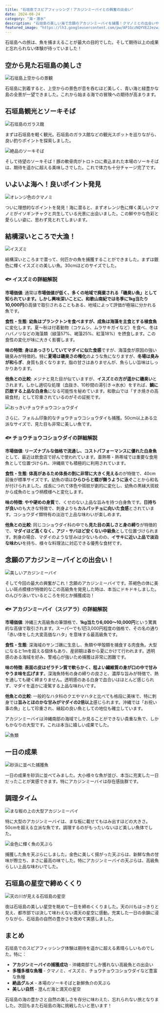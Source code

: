 ```yaml
---
title: "石垣島でスピアフィッシング！アカジンミーバイとの興奮の出会い"
date: 2024-08-24
category: "海・潜水"
description: "石垣島の美しい海で念願のアカジンミーバイを捕獲！クマノミとの出会いや絶品ソーキそば、満天の星空まで、充実の石垣島体験記"
featured_image: "https://lh3.googleusercontent.com/pw/AP1GczNQYVE2JezwJ0Vj4zHv7gL11RaydyRNvmuiUS4XdWcYWnrB6zUiRS-2P_Yw1FtAB3rabp6DpCdv53XrYUkWPzgf2PtmDxbL30RjPhsKqywGutGdT8-y3H2v5ho02Tm1YNC3rcg6sn_mOagKLYYMfW8vxw=s1621?authuser=0"
---
```


<!-- 元のGoogle Photosリンク: https://photos.app.goo.gl/TSFwGxyaEs871gqN8 -->

石垣島への旅は、魚を捕まえることが最大の目的でした。そして期待以上の成果と忘れられない体験が待っていました！

## 空から見た石垣島の美しさ

![石垣島上空からの景観](https://lh3.googleusercontent.com/pw/AP1GczP6oDgi9WRhUSV99_wyYHl5Yj2eKx31Q0HTyR-BjCihqeN4xVaS26Kr28iz50RqaSzdnYTUnJkLlJOhGqGFsNdFat5Lzl-x2_3bXQZoSomMF7_UjzxP=s1621?authuser=0)

石垣島に到着すると、上空からの景色が息を呑むほど美しく、青い海と緑豊かな島の全景が一望できました。これから始まる海での冒険への期待が高まります。

## 石垣島観光とソーキそば

![石垣島のガラス館](https://lh3.googleusercontent.com/pw/AP1GczOxTUUbHxUtXs5_rqtn5W1Ex-zlbcySZvXNOTWHPUS8NLerT1lTYgsOcr8MjoaWy2LapgHxXZtHEaDlv_KWYv1i3IKiLqy00ndkp25EXERX5kXXmjuZQtJUg95avEkjx60-WcEDLTPr_5vpL54Sm7jUJw=s1621?authuser=0)

まずは石垣島を軽く観光。石垣島のガラス館などの観光スポットを巡りながら、良い釣りポイントを探索しました。

![絶品のソーキそば](https://lh3.googleusercontent.com/pw/AP1GczNSqwnEAc8_Sw_S25kjkbVOfU_hjetLIwUiNgxXpBg4goV3hlZ0i1-vlvoX33a5NWvHRR_vrmcJUHSIs4mjVBqHxGYAhA2gNaL8T37d4zkxeaiR-xAA50bpv5_Qrhz9zPTSxQskT_UU5Nt1rz_3WVvPWw=s1621?authuser=0)

そして待望のソーキそば！豚の軟骨肉がトロトロに煮込まれた本場のソーキそばは、期待を遥かに超える美味しさでした。これで体力も十分チャージ完了です。

## いよいよ海へ！良いポイント発見

![オレンジ色のクマノミ](https://lh3.googleusercontent.com/pw/AP1GczNWaDsHzxM2vdmupwGx9XlvVTuxaDk80l6yD-O6w4MvbuQOglJYA8jb8z9dGfSkYGF9JpB3vJ4Ac2qWqkedL8LCqzw79E-3Ppi5c1OVr1b_8U5pwLj6bTlySYB9b0Ri4mRl978HCt0imZ153fAPqFBoYw=s1621?authuser=0)

ついに理想的なポイントを発見！海に潜ると、まずオレンジ色に輝く美しいクマノミがイソギンチャクと共生している光景に出会いました。この鮮やかな色彩と愛らしい姿に、思わず見とれてしまいます。

## 結構深いところで大漁！

![イスズミ](https://lh3.googleusercontent.com/pw/AP1GczNj4EAtru7-LrsM_HL3SreZnTtdOHI34JbYMN6CyUYhLAprqb2ygw1ytaEyG7WEvvyjqpQpVDOhiSiFMOpqgI3C2PxXY4_Cw1Gg4QXVzMIsg53Rw0azdgRvpLm0em3SJOEbfFMGt-QyLkKTmx7yPwnUzw=s1621?authuser=0)

結構深いところまで潜って、何匹かの魚を捕獲することができました。まずは銀色に輝くイスズミの美しい魚。30cmほどのサイズでした。

### 🐟 イスズミの詳細解説

**市場価値**: 通常は**市場価値が低く、多くの地域で廃棄される「磯臭い魚」**として知られています。しかし興味深いことに、和歌山南紀では冬季に**1kg当たり10,000円**の高値で取引されることもある、地域によって評価が極端に分かれる魚です。

**食性・生態**: **幼魚はプランクトンを食べますが、成魚は海藻を主食とする植食魚**に変化します。夏〜秋は付着動物（コケムシ、ムラサキガイなど）を食べ、冬はハバノリなどの海藻類（緑藻57%、褐藻25%、紅藻18%）を摂食します。この食性の変化が味に大きく影響します。

**味の特徴**: **身はあっさりしていてマダイに似た食感**ですが、海藻食が原因の強い磯臭みが特徴的。特に**夏場は磯臭さの権化**のような魚になりますが、**冬場は臭みが和らぎ**、身質も良くなります。脂の甘さはありませんが、魚らしい旨味はしっかりあります。

**他魚との比較**: メジナと見た目が似ていますが、**イスズミの方が遥かに磯臭い**とされます。しかし適切な処理（血抜き、10秒間の湯引き→氷水）をすれば、**鯛に匹敵する上品な白身魚**になる可能性を秘めています。和歌山では「すき焼きの高級食材」として珍重されているのがその証拠です。

![おっきいチョウチョウコショウダイ](https://lh3.googleusercontent.com/pw/AP1GczMGWLbuNF6q7YdDg6Gp_Ya43gMYpfMuejJ7bbSPf1Yh_HTiGl7SsOY-s6Dnl9-tDUiT9RL-VZKHI4mbb-DGS6BJDuOqjnGm0Vn9HCgK0IK7bSHQEUVUNR8NLAcHboVLBvAmG-Kx4JF8mir9-oLecpLWQQ=s1621?authuser=0)

さらに、フォルム印象的なチョウチョウコショウダイも捕獲。50cm以上ある立派なサイズで、見た目も非常に美しい魚です。

### 🐟 チョウチョウコショウダイの詳細解説

**市場価値**: **リーズナブルな価格で流通し、コストパフォーマンスに優れた白身魚**として、最近は飲食店で好んで使われています。亜熱帯・熱帯域では重要な食用魚として位置づけられ、沖縄県でも積極的に利用されています。

**食性・生態**: **体高があるため体長の割に非常に大きく見える**のが特徴で、40cm前後が標準サイズです。幼魚の頃は**ひらひらと蝶が舞うように泳ぐ**ことから和名が付けられました。成長につれて体色や斑紋が劇的に変化し、幼魚の黒縁大斑紋から成魚のヒョウ柄模様へと変化します。

**味の特徴**: **やや硬めの身質**で、くせのない上品な旨みを持つ白身魚です。**日持ちが良い**のも大きな特徴で、刺身よりも**カルパッチョに向いた食感**とされています。コショウダイ類特有の淡泊で上品な味わいが楽しめます。

**他魚との比較**: 同じコショウダイ科の中でも**見た目の美しさと身の締り**が特徴的で、**マダイほど高くなく、アジ・サバほど安くない中級魚**として位置づけられます。刺身の場合、マダイのような甘みは少ないものの、**イサキに近い上品で淡泊な味わい**を持ち、様々な料理法に対応できる優秀な食材です。

## 念願のアカジンミーバイとの出会い！


![美しいアカジンミーバイ](https://lh3.googleusercontent.com/pw/AP1GczMeN2SOY7DJOoCyBbG7E-cSKzkspusrDRH9WUqkcA7tAqZ2F0nH83pnUFHRQMlyKUz_98ZwQfIiZCp99OuAtGOvDWW29tbnoSjXD62UZ_Y-qDDoArF1JpjQYlGZ3cUzdowTTQyp5jYEC9o2b4-0iaA1gQ=s1621?authuser=0)

そして今回の最大の興奮がこれ！念願のアカジンミーバイです。茶褐色の体に美しい斑点模様が特徴的なこの高級魚を発見した時は、本当にドキドキしました。のんびり泳いでいるところを何とか捕獲成功！

### 🐟 アカジンミーバイ（スジアラ）の詳細解説

**市場価値**: 沖縄三大高級魚の筆頭格で、**1kg当たり6,000〜10,000円**という驚異的な高値で取引されます。スーパーでも1匹3,000円程度の価格で、その名の通り「赤い体をした大変高価なハタ」を意味する最高級魚です。

**食性・生態**: 深海域のサンゴ礁に生息し、魚類や甲殻類を捕食する肉食魚。大型になると1mを超える個体もあり、産卵期は春から夏にかけて行われます。透明感のある海域を好み、警戒心が強いため捕獲は非常に困難です。

**味の特徴**: **表面の皮はゼラチン質で軟らかく、程よい繊維質の身が口の中で甘みやうま味を広げます**。深海魚特有の身の締りの良さと、濃厚な旨みが特徴で、熱を通しても硬く締まりません。透明感のある白身で血合いはほとんど感じられず、マダイを遥かに凌駕する上品な味わいです。

**他魚との比較**: 一般的なハタ科のクエやマハタと比べても格段に美味で、特に刺身では**旨みとほのかな甘みがマダイの2倍以上**感じられます。沖縄では「お祝い事の魚」として珍重され、縁起の良い魚としての地位も確立しています。

アカジンミーバイは沖縄南部の海域でしか見ることができない貴重な魚で、しかもかなりの大型です。これは本当に嬉しい成果でした。

![魚類](https://lh3.googleusercontent.com/pw/AP1GczNQYVE2JezwJ0Vj4zHv7gL11RaydyRNvmuiUS4XdWcYWnrB6zUiRS-2P_Yw1FtAB3rabp6DpCdv53XrYUkWPzgf2PtmDxbL30RjPhsKqywGutGdT8-y3H2v5ho02Tm1YNC3rcg6sn_mOagKLYYMfW8vxw=s1621?authuser=0)



## 一日の成果

![砂浜に並べた捕獲魚](https://lh3.googleusercontent.com/pw/AP1GczNmBW_OBgcOdHYY4C6m52S10xqAS-N7EMfeee0t2twkviXnERSBuZBy5PquckIxV9Oj-Bc3j5rzaIyuGbFTN_lFQZNCRDUBdy0D9o1NhRm34KtP4GwiKTvOdVdxqy7v_bcVub-wU0-SE_c_-0zoYkgDOA=s1621?authuser=0)

一日の成果を砂浜に並べてみました。大小様々な魚が並び、本当に充実した一日だったことが実感できます。特にアカジンミーバイは存在感抜群です。

## 調理タイム

![まな板の上の大型アカジンミーバイ](https://lh3.googleusercontent.com/pw/AP1GczOq0tQDqAE9I4_2c2J_xIsadKVWrzZxgd1yf6_Hk7acd1bpTTom8BybNd_Ksqhcidn0egnBNdBmQaz7hB63p0qMuMn0T9KmSH4Nii1VPtgrzPEBMTCYE1Xk3n9RXZUg2Stgna4OBYoSryHuqAqa0WCSRw=s1621?authuser=0)

特に大型のアカジンミーバイは、まな板に載せてもはみ出すほどの大きさ。50cmを超える立派な魚です。調理するのがもったいないほど美しい魚体でした。

![金色に輝く魚の天ぷら](https://lh3.googleusercontent.com/pw/AP1GczM0-gfYq0-HWX-4-gWwxoJXfoaoqgms9_0cxqLHhIkIqVlR66ctFv1El69gPrWBAiL2AezJavkpkhPnsj7PUNyKbP7rqofsHnQAHpdRPX2p9W8R-ov4ez7HauRu3-qZPb0VPffFJ6Hx34EyT4k9bobeIg=s1621?authuser=0)

捕獲した魚を天ぷらにしました。金色に美しく揚がった天ぷらは、新鮮な魚の甘味が際立ち、まさに最高の味でした。特にアカジンミーバイの天ぷらは、高級魚らしい上品な味わいでした。

## 石垣島の星空で締めくくり

![天の川が見える石垣島の星空](https://lh3.googleusercontent.com/pw/AP1GczOgiiq-49O7YaScd6zcfQaoY69wqPrWG53AD3y8elIVM8uNWY_1epQxH1rHtKyA3qSQmnV55LOJRtEGoS7PSJs6DtmnPOg4gYH-2zDEwFU9B1eNq2jwV6o9ky1s6rQs8o-ENXuo9jx3TWay9UPti7lCqQ=s1621?authuser=0)

夜は石垣島の美しい星空を眺めて一日を締めくくりました。天の川もはっきりと見え、都市部では決して味わえない満天の星空に感動。充実した一日の余韻に浸りながら、石垣島の自然の豊かさを改めて実感しました。

## まとめ

石垣島でのスピアフィッシング体験は期待を遥かに超える素晴らしいものでした。特に：

- **アカジンミーバイの捕獲成功** - 沖縄南部でしか獲れない高級魚との出会い
- **多種多様な魚種** - クマノミ、イスズミ、チョウチョウコショウダイなど豊富な魚種
- **絶品グルメ** - 本場のソーキそばと新鮮魚介の天ぷら
- **美しい自然** - 澄んだ海と満天の星空

石垣島の海の豊かさと自然の美しさを存分に味わえた、忘れられない旅となりました。次回もまた石垣島の海に挑戦したいと思います！